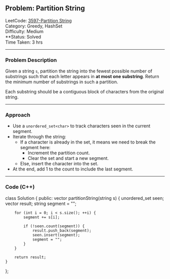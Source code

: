 ##  Problem: Partition String

LeetCode: [3597-Partition String](https://leetcode.com/problems/partition-string/)  
Category: Greedy, HashSet  
Difficulty: Medium  
**Status: Solved  
Time Taken: 3 hrs  

---

###  Problem Description

Given a string `s`, partition the string into the fewest possible number of substrings such that each letter appears in **at most one substring**. Return the minimum number of substrings in such a partition.

Each substring should be a contiguous block of characters from the original string.

---

###  Approach

- Use a `unordered_set<char>` to track characters seen in the current segment.
- Iterate through the string:
  - If a character is already in the set, it means we need to break the segment here:
    - Increment the partition count.
    - Clear the set and start a new segment.
  - Else, insert the character into the set.
- At the end, add 1 to the count to include the last segment.

---

###  Code (C++)


class Solution {
public:
    vector<string> partitionString(string s) {
        unordered_set<string> seen;
        vector<string> result;
        string segment = "";

        for (int i = 0; i < s.size(); ++i) {
            segment += s[i];

            if (!seen.count(segment)) {
                result.push_back(segment); 
                seen.insert(segment);      
                segment = "";              
            }
        }

        return result;
    }
};

